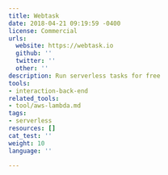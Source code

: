 ```yaml
---
title: Webtask
date: 2018-04-21 09:19:59 -0400
license: Commercial
urls:
  website: https://webtask.io
  github: ''
  twitter: ''
  other: ''
description: Run serverless tasks for free
tools:
- interaction-back-end
related_tools:
- tool/aws-lambda.md
tags:
- serverless
resources: []
cat_test: ''
weight: 10
language: ''

---
```


